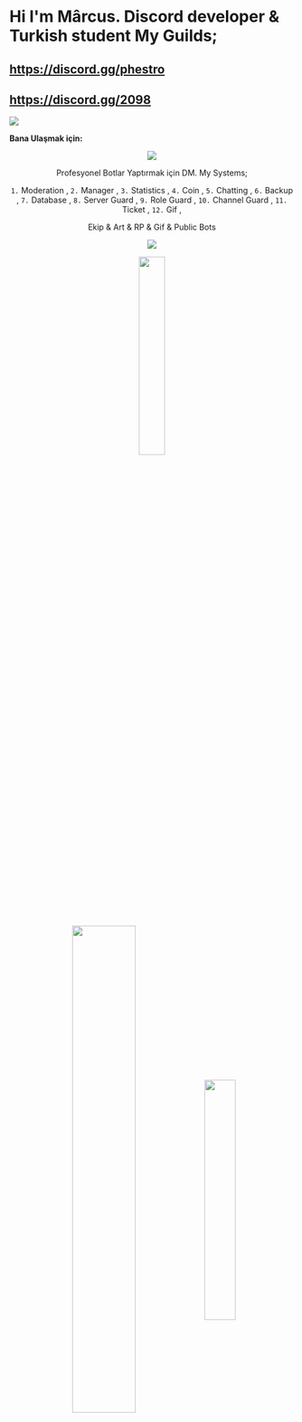 # Hi I'm Mârcus. Discord developer & Turkish student My Guilds;

 ## https://discord.gg/phestro
 ## https://discord.gg/2098


![](https://komarev.com/ghpvc/?username=your-github-Reyesex&color=511616)

**Bana Ulaşmak için:** 


<div align="center">
    <a href="https://discord.com/users/831474428465774602" target="_blank"><img src="https://shields.io/badge/Mârcus-111111.svg?&style=for-the-badge&logo=discord"></a>

Profesyonel Botlar Yaptırmak için DM. My Systems;

 <code>1.</code> Moderation ,
 <code>2.</code> Manager ,
 <code>3.</code> Statistics ,
 <code>4.</code> Coin ,
 <code>5.</code> Chatting ,
 <code>6.</code> Backup ,
 <code>7.</code> Database ,
 <code>8.</code> Server Guard ,
 <code>9.</code> Role Guard ,
 <code>10.</code> Channel Guard ,
 <code>11.</code> Ticket ,
 <code>12.</code> Gif ,

Ekip & Art & RP & Gif & Public Bots

<img src="https://cdn.discordapp.com/avatars/831474428465774602/095bb31e97788ed10604e2a901bf3d2c.webp?size=2048">



<p align = "center"> <img src="https://profile-counter.glitch.me/{Jyros}/count.svg" width="30%" align="middle"/> </p>
<img width="47%" align="middle" src="https://github-readme-stats.vercel.app/api?username=Marcus1944&show_icons=true&hide_title=true&theme=merko">
<img width="33%" align="middle" src="https://github-readme-stats.vercel.app/api/top-langs/?username=Marcus1944&show_icons=true&hide_title=true&theme=merko">
